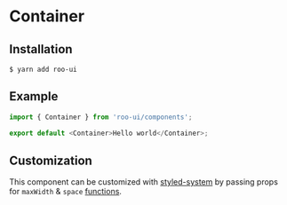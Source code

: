 # Container

<!-- STORY -->

## Installation

```shell
$ yarn add roo-ui
```

## Example

```js
import { Container } from 'roo-ui/components';

export default <Container>Hello world</Container>;
```

## Customization

This component can be customized with [styled-system](https://jxnblk.com/styled-system) by passing props for `maxWidth` & `space` [functions](http://jxnblk.com/styled-system/table).
